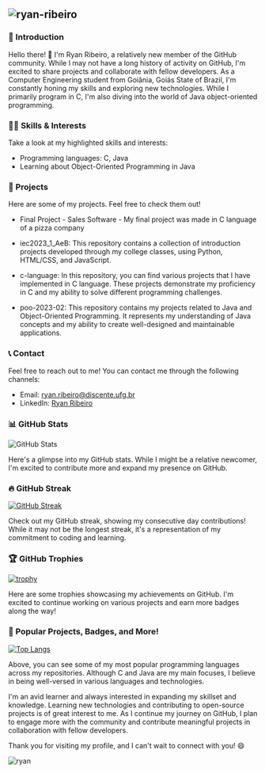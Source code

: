## ![ryan-ribeiro](https://placehold.it/150x50/30a14e/ffffff?text=ryan-ribeiro)

### 📌 Introduction

Hello there! 👋 I'm Ryan Ribeiro, a relatively new member of the GitHub community. While I may not have a long history of activity on GitHub, I'm excited to share projects and collaborate with fellow developers. As a Computer Engineering student from Goiânia, Goiás State of Brazil, I'm constantly honing my skills and exploring new technologies. While I primarily program in C, I'm also diving into the world of Java object-oriented programming.

### 👨‍💻 Skills & Interests

Take a look at my highlighted skills and interests:

- Programming languages: C, Java
- Learning about Object-Oriented Programming in Java

### 💼 Projects
Here are some of my projects. Feel free to check them out!

- Final Project - Sales Software - My final project was made in C language of a pizza company

- iec2023_1_AeB: This repository contains a collection of introduction projects developed through my college classes, using Python, HTML/CSS, and JavaScript.

- c-language: In this repository, you can find various projects that I have implemented in C language. These projects demonstrate my proficiency in C and my ability to solve different programming challenges.

- poo-2023-02: This repository contains my projects related to Java and Object-Oriented Programming. It represents my understanding of Java concepts and my ability to create well-designed and maintainable applications.


### 📞 Contact

Feel free to reach out to me! You can contact me through the following channels:

- Email: [ryan.ribeiro@discente.ufg.br](mailto:ryan.ribeiro@discente.ufg.br)
- LinkedIn: [Ryan Ribeiro](https://www.linkedin.com/in/ryan-ribeiro)

### 📊 GitHub Stats

![GitHub Stats](https://github-readme-stats.vercel.app/api?username=ryan-ribeiro)

Here's a glimpse into my GitHub stats. While I might be a relative newcomer, I'm excited to contribute more and expand my presence on GitHub.

### 🔥 GitHub Streak

[![GitHub Streak](https://streak-stats.demolab.com/?user=ryan-ribeiro)](https://git.io/streak-stats)

Check out my GitHub streak, showing my consecutive day contributions! While it may not be the longest streak, it's a representation of my commitment to coding and learning.

### 🏆 GitHub Trophies

[![trophy](https://github-profile-trophy.vercel.app/?username=ryan-ribeiro)](https://github.com/ryan-ribeiro)

Here are some trophies showcasing my achievements on GitHub. I'm excited to continue working on various projects and earn more badges along the way!

### 🌟 Popular Projects, Badges, and More!

[![Top Langs](https://github-readme-stats.vercel.app/api/top-langs/?username=ryan-ribeiro&layout=compact)](https://github.com/ryan-ribeiro)

Above, you can see some of my most popular programming languages across my repositories. Although C and Java are my main focuses, I believe in being well-versed in various languages and technologies.

I'm an avid learner and always interested in expanding my skillset and knowledge. Learning new technologies and contributing to open-source projects is of great interest to me. As I continue my journey on GitHub, I plan to engage more with the community and contribute meaningful projects in collaboration with fellow developers.

Thank you for visiting my profile, and I can't wait to connect with you! 😄

![ryan](https://github.com/ryan-ribeiro/ryan-ribeiro/blob/main/assets/image.gif)
